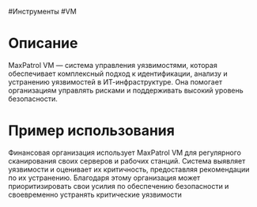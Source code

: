 #Инструменты #VM

# Описание

MaxPatrol VM — система управления уязвимостями, которая обеспечивает комплексный подход к идентификации, анализу и устранению уязвимостей в ИТ-инфраструктуре. Она помогает организациям управлять рисками и поддерживать высокий уровень безопасности.

# Пример использования

Финансовая организация использует MaxPatrol VM для регулярного сканирования своих серверов и рабочих станций. Система выявляет уязвимости и оценивает их критичность, предоставляя рекомендации по их устранению. Благодаря этому организация может приоритизировать свои усилия по обеспечению безопасности и своевременно устранять критические уязвимости